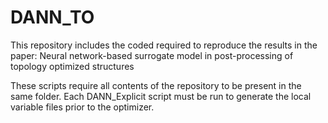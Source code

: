 # DANN_TO
This repository includes the coded required to reproduce the results in the paper: Neural network-based surrogate model in post-processing of topology optimized structures

These scripts require all contents of the repository to be present in the same folder. Each DANN_Explicit script must be run to generate the local variable files prior to the optimizer. 
